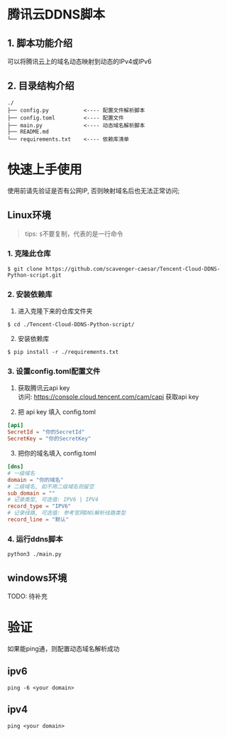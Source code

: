 # 腾讯云DDNS脚本
## 1. 脚本功能介绍
可以将腾讯云上的域名动态映射到动态的IPv4或IPv6
## 2. 目录结构介绍
```
./
├── config.py           <---- 配置文件解析脚本
├── config.toml         <---- 配置文件
├── main.py             <---- 动态域名解析脚本
├── README.md
└── requirements.txt    <---- 依赖库清单
```
# 快速上手使用
使用前请先验证是否有公网IP, 否则映射域名后也无法正常访问;
## Linux环境
> tips: `$`不要复制，代表的是一行命令
### 1. 克隆此仓库
```shell
$ git clone https://github.com/scavenger-caesar/Tencent-Cloud-DDNS-Python-script.git
```
### 2. 安装依赖库
1. 进入克隆下来的仓库文件夹
```
$ cd ./Tencent-Cloud-DDNS-Python-script/
```
2. 安装依赖库
```
$ pip install -r ./requirements.txt
```

### 3. 设置config.toml配置文件
1. 获取腾讯云api key    
访问: https://console.cloud.tencent.com/cam/capi 获取api key

2. 把 api key 填入 config.toml
```toml
[api]
SecretId = "你的SecretId"
SecretKey = "你的SecretKey"
```
3. 把你的域名填入 config.toml
```toml
[dns]
# 一级域名
domain = "你的域名"
# 二级域名, 如不用二级域名则留空
sub_domain = ""
# 记录类型, 可选值: IPV6 | IPV4
record_type = "IPV6"
# 记录线路, 可选值: 参考官网DNS解析线路类型
record_line = "默认"
```

### 4. 运行ddns脚本
```shell
python3 ./main.py
```
## windows环境
TODO: 待补充

# 验证
如果能ping通，则配置动态域名解析成功

## ipv6
```shell
ping -6 <your domain>
```
## ipv4 
```shell
ping <your domain>
```
